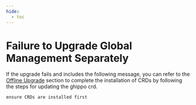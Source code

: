```yaml
---
hide:
  - toc
---
```


# Failure to Upgrade Global Management Separately

If the upgrade fails and includes the following message, you can refer to the
[Offline Upgrade](../install/offline-install.md#__tabbed_3_2) section to complete
the installation of CRDs by following the steps for updating the ghippo crd.

```console
ensure CRDs are installed first
```
